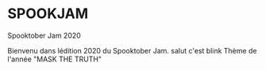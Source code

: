 # SPOOKJAM
Spooktober Jam 2020

Bienvenu dans lédition 2020 du Spooktober Jam.
salut c'est blink
Thème de l'année "MASK THE TRUTH"
